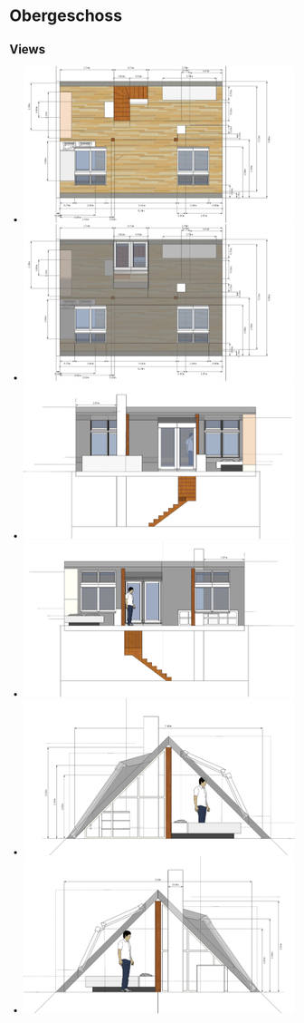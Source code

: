 # Obergeschoss

## Views
- ![](/images/dachgeschoss.top.01.jpg)  
- ![](/images/dachgeschoss.top.02.jpg)  
- ![](/images/dachgeschoss.back.01.jpg)  
- ![](/images/dachgeschoss.front.01.jpg)  
- ![](/images/dachgeschoss.left.01.jpg)  
- ![](/images/dachgeschoss.right.01.jpg)  
